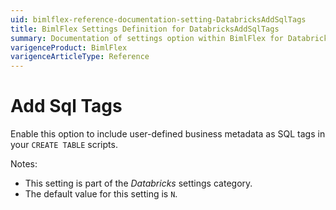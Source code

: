 ```yaml
---
uid: bimlflex-reference-documentation-setting-DatabricksAddSqlTags
title: BimlFlex Settings Definition for DatabricksAddSqlTags
summary: Documentation of settings option within BimlFlex for DatabricksAddSqlTags
varigenceProduct: BimlFlex
varigenceArticleType: Reference
---
```


# Add Sql Tags

Enable this option to include user-defined business metadata as SQL tags in your `CREATE TABLE` scripts.

Notes:

* This setting is part of the *Databricks* settings category.
* The default value for this setting is `N`.
